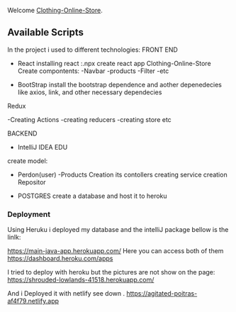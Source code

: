 Welcome  [Clothing-Online-Store](https://).

## Available Scripts

In the project i used to different technologies:
FRONT END


- React 
installing react :.npx create react app Clothing-Online-Store
Create compontents:
-Navbar
-products
-Filter
-etc

- BootStrap
install the bootstrap dependence and aother depenedecies like axios, link, and other necessary dependecies

Redux

-Creating Actions
-creating reducers
-creating store
etc

BACKEND

- IntelliJ IDEA EDU

create model:
 - Perdon(user)
 -Products
Creation its contollers
creating service
creation Repositor

- POSTGRES
create a database and host it to heroku

 ### Deployment
 Using Heruku i deployed my database and the intelliJ package bellow is the linlk:
 
 https://main-java-app.herokuapp.com/
Here you can access both of them 
https://dashboard.heroku.com/apps 

I tried to deploy with heroku but the pictures are not show on the page:
https://shrouded-lowlands-41518.herokuapp.com/

And i Deployed it with netlify see down .
https://agitated-poitras-af4f79.netlify.app



